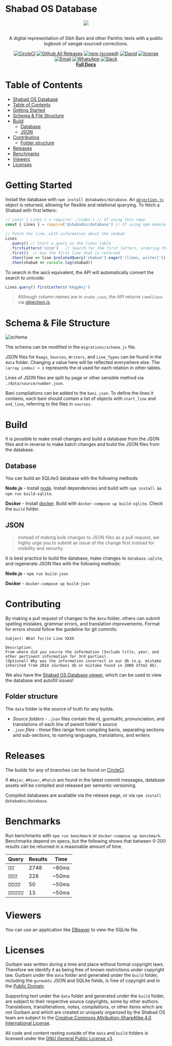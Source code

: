 # Shabad OS Database

<div align="center">
  <img src="./repologo.png">
</div>
<br/>
<div align="center">

A digital representation of Sikh Bani and other Panthic texts with a public logbook of sangat-sourced corrections.

[![CircleCI](https://img.shields.io/circleci/project/github/ShabadOS/database.svg?style=flat)](https://circleci.com/gh/ShabadOS/database)
[![Github All Releases](https://img.shields.io/github/downloads/ShabadOS/database/total.svg?style=flat)](https://github.com/ShabadOS/database/releases)
[![npm (scoped)](https://img.shields.io/npm/v/@shabados/database.svg?style=flat)](https://www.npmjs.com/package/@shabados/database)
[![David](https://img.shields.io/david/ShabadOS/database.svg?style=flat)]()
[![license](https://img.shields.io/github/license/ShabadOS/database.svg?style=flat)]()
<br/>
[![Email](https://img.shields.io/badge/Email-team%40shabados.com-blue.svg)](mailto:team@shabados.com) [![WhatsApp](https://img.shields.io/badge/WhatsApp-%2B1--516--619--6059-brightgreen.svg)](https://wa.me/15166196059) [![Slack](https://img.shields.io/badge/Slack-join%20the%20conversation-B649AB.svg)](https://slack.shabados.com)
<br/>
**[Full Docs](https://shabados.github.io/database)**
</div>

# Table of Contents

- [Shabad OS Database](#shabad-os-database)
- [Table of Contents](#table-of-contents)
- [Getting Started](#getting-started)
- [Schema & File Structure](#schema--file-structure)
- [Build](#build)
  - [Database](#database)
  - [JSON](#json)
- [Contributing](#contributing)
  - [Folder structure](#folder-structure)
- [Releases](#releases)
- [Benchmarks](#benchmarks)
- [Viewers](#viewers)
- [Licenses](#licenses)

# Getting Started

Install the database with `npm install @shabados/database`. An [`objection.js`](http://vincit.github.io/objection.js/) object is returned, allowing for flexible and relational querying. To fetch a Shabad with first letters:

```javascript
// const { Lines } = require('./index') // If using this repo
const { Lines } = require('@shabados/database') // If using npm module
    
// Fetch the line, with information about the shabad
Lines
  .query() // Start a query on the lines table
  .firstLetters('ਹਹਹਗ')   // Search for the first letters, ordering the results sensibly
  .first()  // Use the first line that is returned
  .then(line => line.$relatedQuery('shabad').eager('[lines, writer]'))  // Return the shabad the line is from, with the lines and writer
  .then(shabad => console.log(shabad))
```

To search in the ascii equivalent, the API will automatically convert the search to unicode:

```javascript
Lines.query().firstLetters('kkggAnj')
```

> Although column names are in `snake_case`, the API returns `camelCase` via [objection.js](http://vincit.github.io/objection.js/#snake-case-to-camel-case-conversion).

# Schema & File Structure

![schema](schema.png)

The schema can be modified in the `migrations/schema.js` file.

JSON files for `Raags`, `Sources`, `Writers`, and `Line_Types` can be found in the `data` folder. Changing a value here will be reflected everywhere else. The `(array index) + 1` represents the id used for each relation in other tables.

Lines of JSON files are split by page or other sensible method via `./data/source/number.json`.

Bani compilations can be added to the `bani.json`. To define the lines it contains, each bani should contain a list of objects with `start_line` and `end_line`, referring to the files in `sources`.

# Build

It is possible to make small changes and build a database from the JSON files and in reverse to make batch changes and build the JSON files from the database.

## Database

You can build an SQLite3 database with the following methods:

**Node.js** - Install [node](https://nodejs.org/). Install dependencies and build with `npm install && npm run build-sqlite`.

**Docker** - Install [docker](http://docker.com). Build with `docker-compose up build-sqlite`. Check the `build` folder.

## JSON

> Instead of making bulk changes to JSON files as a pull request, we highly urge you to submit an issue of the change first instead for visibility and security.

It is best practice to build the database, make changes to `database.sqlite`, and regenerate JSON files with the following methods:

**Node.js** - `npm run build-json`

**Docker** - `docker-compose up build-json`

# Contributing

By making a pull request of changes to the `data` folder, others can submit spelling mistakes, grammar errors, and translation improvements. Format for errors should follow the guideline for git commits:

```
Subject: What for/in Line XXXX

Description:
From where did you source the information (Include title, year, and other pertinent information for 3rd parties).
(Optional) Why was the information incorrect in our db (e.g. mistake inherited from 2014 iGurbani db or mistake found in 2008 Sttm2 db).
```

We also have the [Shabad OS Database viewer](https://database.shabados.com), which can be used to view the database and autofill issues! 

## Folder structure

The `data` folder is the source of truth for any builds.

* *Source folders* - `.json` files contain the id, gurmukhi, pronunciation, and translations of each line of parent folder's source
* *`.json` files* - these files range from compiling banis, separating sections and sub-sections, to naming languages, translations, and writers

# Releases

The builds for any of branches can be found on [CircleCI](https://circleci.com/gh/ShabadOS).

If `#Major`, `#Minor`, `#Patch` are found in the latest commit messages, database assets will be compiled and released per semantic versioning.

Compiled databases are available via the release page, or via `npm install @shabados/database`.

# Benchmarks

Run benchmarks with `npm run benchmark` or `docker-compose up benchmark`. Benchmarks depend on specs, but the following shows that between 0-200 results can be returned in a reasonable amount of time.

Query | Results | Time
----- | ------- | ----
ਹਹ | 2748 | ~80ms
ਹਹਹ | 226 | ~50ms
ਹਹਹਹ | 50 | ~50ms
ਹਹਹਹਹ | 13 | ~50ms

# Viewers

You can use an application like [DBeaver](https://dbeaver.jkiss.org/) to view the SQLite file.

# Licenses

Gurbani was written during a time and place without formal copyright laws. Therefore we identify it as being free of known restrictions under copyright law. Gurbani under the `data` folder and generated under the `build` folder, including the `gurmukhi` JSON and SQLite fields, is free of copyright and in the [Public Domain](https://creativecommons.org/publicdomain/mark/1.0/).

Supporting text under the `data` folder and generated under the `build` folder, are subject to their respective source copyrights, some by other authors. Translations, transliterations, notes, compilations, or other items which are not Gurbani and which are created or uniquely organized by the Shabad OS team are subject to the [Creative Commons Attribution-ShareAlike 4.0 International License](http://creativecommons.org/licenses/by-sa/4.0/).

All code and content resting outside of the `data` and `build` folders is licensed under the [GNU General Public License v3](https://www.gnu.org/licenses/gpl.html).
